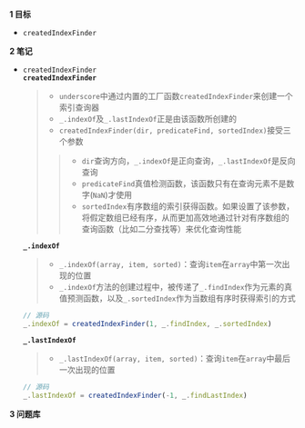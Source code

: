 
**1 目标**
* `createdIndexFinder`

**2 笔记**
* `createdIndexFinder`  
  **`createdIndexFinder`**
  > * `underscore`中通过内置的工厂函数`createdIndexFinder`来创建一个索引查询器  
  > * `_.indexOf`及`_.lastIndexOf`正是由该函数所创建的  
  > * `createdIndexFinder(dir, predicateFind, sortedIndex)`接受三个参数  
  >> * `dir`查询方向，`_.indexOf`是正向查询，`_.lastIndexOf`是反向查询  
  >> * `predicateFind`真值检测函数，该函数只有在查询元素不是数字(`NaN`)才使用  
  >> * `sortedIndex`有序数组的索引获得函数。如果设置了该参数，将假定数组已经有序，从而更加高效地通过针对有序数组的查询函数（比如二分查找等）来优化查询性能  

  **`_.indexOf`**
  > * `_.indexOf(array, item, sorted)`：查询`item`在`array`中第一次出现的位置  
  > * `_.indexOf`方法的创建过程中，被传递了`_.findIndex`作为元素的真值预测函数，以及`_.sortedIndex`作为当数组有序时获得索引的方式  
  ```javascript
  // 源码
  _.indexOf = createdIndexFinder(1, _.findIndex, _.sortedIndex)
  ```

  **`_.lastIndexOf`**
  > * `_.lastIndexOf(array, item, sorted)`：查询`item`在`array`中最后一次出现的位置  
  ```javascript
  // 源码
  _.lastIndexOf = createdIndexFinder(-1, _.findLastIndex)
  ```

**3 问题库**  